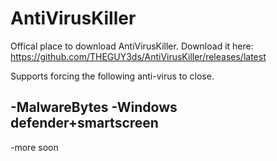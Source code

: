 # AntiVirusKiller
Offical place to download AntiVirusKiller.
Download it here: https://github.com/THEGUY3ds/AntiVirusKiller/releases/latest


Supports forcing the following anti-virus to close.


-MalwareBytes
-Windows defender+smartscreen
-
-more soon
